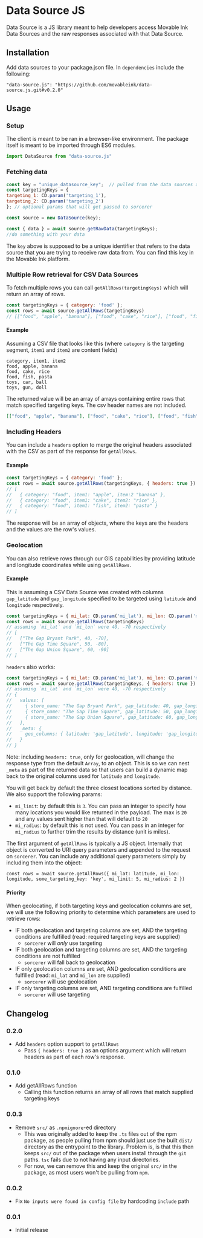 # Data Source JS

Data Source is a JS library meant to help developers access Movable Ink Data Sources and the raw responses associated with that Data Source.

## Installation
Add data sources to your package.json file. In `dependencies` include the following:
```
"data-source.js": "https://github.com/movableink/data-source.js.git#v0.2.0"
```

## Usage

### Setup

The client is meant to be ran in a browser-like environment. The package itself is meant to be imported through ES6 modules.

```javascript
import DataSource from "data-source.js"
```

### Fetching data

```javascript
const key = "unique_datasource_key";  // pulled from the data sources application
const targetingKeys = {
targeting_1: CD.param('targeting_1'),
targeting_2: CD.param('targeting_2')
}; // optional params that will get passed to sorcerer

const source = new DataSource(key);

const { data } = await source.getRawData(targetingKeys);
//do something with your data
```

The `key` above is supposed to be a unique identifier that refers to the data source that you are trying to receive raw
data from. You can find this key in the Movable Ink platform.

### Multiple Row retrieval for CSV Data Sources

To fetch multiple rows you can call `getAllRows(targetingKeys)` which will return an array of rows.

```javascript
const targetingKeys = { category: 'food' };
const rows = await source.getAllRows(targetingKeys)
// [["food", "apple", "banana"], ["food", "cake", "rice"], ["food", "fish", "pasta"]]
```


#### Example

Assuming a CSV file that looks like this (where `category` is the targeting segment, `item1` and `item2` are content fields)
```csv
category, item1, item2
food, apple, banana
food, cake, rice
food, fish, pasta
toys, car, ball
toys, gun, doll
```

The returned value will be an array of arrays containing entire rows that match specified targeting keys. The csv header names are not included.

```json
[["food", "apple", "banana"], ["food", "cake", "rice"], ["food", "fish", "pasta"]]
```

### Including Headers
You can include a `headers` option to merge the original headers associated with the CSV as part of the response for `getAllRows`.

#### Example

```javascript
const targetingKeys = { category: 'food' };
const rows = await source.getAllRows(targetingKeys, { headers: true })
// [
//   { category: "food", item1: "apple", item:2 "banana" },
//   { category: "food", item1: "cake", item2: "rice" },
//   { category: "food", item1: "fish", item2: "pasta" }
// ]
```

The response will be an array of objects, where the keys are the headers and the values are the row's values.

### Geolocation
You can also retrieve rows through our GIS capabilities by providing latitude and longitude coordinates while using `getAllRows`.

#### Example

This is assuming a CSV Data Source was created with columns `gap_latitude` and `gap_longitude` specified to be targeted using `latitude` and `longitude` respectively.

```javascript
const targetingKeys = { mi_lat: CD.param('mi_lat'), mi_lon: CD.param('mi_lon') };
const rows = await source.getAllRows(targetingKeys)
// assuming `mi_lat` and `mi_lon` were 40, -70 respectively
// [
//   ["The Gap Bryant Park", 40, -70],
//   ["The Gap Time Square", 50, -80],
//   ["The Gap Union Square", 60, -90]
// ]
```

`headers` also works:

```javascript
const targetingKeys = { mi_lat: CD.param('mi_lat'), mi_lon: CD.param('mi_lon') };
const rows = await source.getAllRows(targetingKeys, { headers: true })
// assuming `mi_lat` and `mi_lon` were 40, -70 respectively
// {
//   values: [
//     { store_name: "The Gap Bryant Park", gap_latitude: 40, gap_longitude: -70 },
//     { store_name: "The Gap Time Square", gap_latitude: 50, gap_longitude: -80 },
//     { store_name: "The Gap Union Square", gap_latitude: 60, gap_longitude: -90 }
//   ],
//   _meta: {
//     geo_columns: { latitude: 'gap_latitude', longitude: 'gap_longitude' }
//   }
// }
```

Note: including `headers: true`, only for geolocation, will change the response type from the default `Array`, to an object. This is so we can nest `_meta` as part of the returned data so that users can build a dynamic map back to the original columns used for `latitude` and `longitude`.

You will get back by default the three closest locations sorted by distance. We also support the following params:

* `mi_limit`: by default this is `3`. You can pass an integer to specify how many locations you would like returned in the payload. The max is `20` and any values sent higher than that will default to `20`
* `mi_radius`: by default this is not used. You can pass in an integer for `mi_radius` to further trim the results by distance (unit is miles).

The first argument of `getAllRows` is typically a JS object. Internally that object is converted to URI query parameters and appended to the request on `sorcerer`. You can include any additional query parameters simply by including them into the object:

```
const rows = await source.getAllRows({ mi_lat: latitude, mi_lon: longitude, some_targeting_key: 'key', mi_limit: 5, mi_radius: 2 })
```

#### Priority

When geolocating, if both targeting keys and geolocation columns are set, we will use the following priority to determine which parameters are used to retrieve rows:

* IF both geolocation and targeting columns are set, AND the targeting conditions are fulfilled (read: required targeting keys are supplied)
  * `sorcerer` will _only_ use targeting
* IF both geolocation and targeting columns are set, AND the targeting conditions are not fulfilled
  * `sorcerer` will fall back to geolocation
* IF only geolocation columns are set, AND geolocation conditions are fulfilled (read: `mi_lat` and `mi_lon` are supplied)
  * `sorcerer` will use geolocation
* IF only targeting columns are set, AND targeting conditions are fulfilled
  * `sorcerer` will use targeting

## Changelog

### 0.2.0
  * Add `headers` option support to `getAllRows`
    * Pass `{ headers: true }` as an options argument which will return headers as part of each row's response.

### 0.1.0
  * Add getAllRows function
    * Calling this function returns an array of all rows that match supplied targeting keys

### 0.0.3
  * Remove `src/` as `.npmignore`-ed directory
    * This was originally added to keep the `.ts` files out of the npm package, as people pulling from npm should just use the built `dist/` directory as the entrypoint to the library. Problem is, is that this then keeps `src/` out of the package when users install through the `git` paths. `tsc` fails due to not having any input directories.
    * For now, we can remove this and keep the original `src/` in the package, as most users won't be pulling from `npm`.

### 0.0.2
  * Fix `No inputs were found in config file` by hardcoding `include` path

### 0.0.1
  * Initial release
